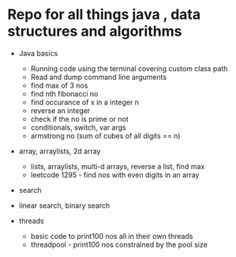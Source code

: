 # Repo for all things java , data structures and algorithms

- Java basics
  - Running code using the terminal covering custom class path
  - Read and dump command line arguments
  - find max of 3 nos
  - find nth fibonacci no
  - find occurance of x in a integer n
  - reverse an integer
  - check if the no is prime or not
  - conditionals, switch, var args
  - armstrong no (sum of cubes of all digits == n)

- array, arraylists, 2d array
  - lists, arraylists, multi-d arrays, reverse a list, find max
  - leetcode 1295 - find nos with even digits in an array

- search
 - linear search, binary search

- threads
  - basic code to print100 nos all in their own threads
  - threadpool - print100 nos constrained by the pool size

